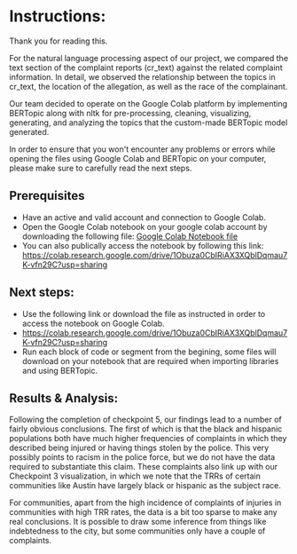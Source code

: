 # Instructions:

Thank you for reading this.

For the natural language processing aspect of our project, we compared the text section of the complaint reports (cr_text) against the related complaint information. In detail, we observed the relationship between the topics in cr_text, the location of the allegation, as well as the race of the complainant.

Our team decided to operate on the Google Colab platform by implementing BERTopic along with nltk for pre-processing, cleaning, visualizing, generating, and analyzing the topics that the custom-made BERTopic model generated. 

In order to ensure that you won't encounter any problems or errors while opening the files using Google Colab and BERTopic on your computer, please make sure to
carefully read the next steps.

## Prerequisites
- Have an active and valid account and connection to Google Colab.
- Open the Google Colab notebook on your google colab account by downloading the following file: [Google Colab Notebook file](src/checkpoint_5.ipynb)
- You can also publically access the notebook by following this link: https://colab.research.google.com/drive/1Obuza0CbIRiAX3XQblDqmau7K-vfn29C?usp=sharing

## Next steps:
- Use the following link or download the file as instructed in order to access the notebook on Google Colab.
- https://colab.research.google.com/drive/1Obuza0CbIRiAX3XQblDqmau7K-vfn29C?usp=sharing
- Run each block of code or segment from the begining, some files will download on your notebook that are required when importing libraries and using BERTopic.

## Results & Analysis:
Following the completion of checkpoint 5, our findings lead to a number of fairly obvious conclusions. The first of which is that the black and hispanic populations both have much higher frequencies of complaints in which they described being injured or having things stolen by the police. This very possibly points to racism in the police force, but we do not have the data required to substantiate this claim. These complaints also link up with our Checkpoint 3 visualization, in which we note that the TRRs of certain communities like Austin have largely black or hispanic as the subject race. 

For communities, apart from the high incidence of complaints of injuries in communities with high TRR rates, the data is a bit too sparse to make any real conclusions. It is possible to draw some inference from things like indebtedness to the city, but some communities only have a couple of complaints.


